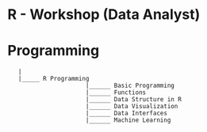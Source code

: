 # R - Workshop (Data Analyst)

# Programming
       |
       |_____ R Programming
                          |______ Basic Programming 
                          |______ Functions
                          |______ Data Structure in R
                          |______ Data Visualization
                          |______ Data Interfaces
                          |______ Machine Learning
  

